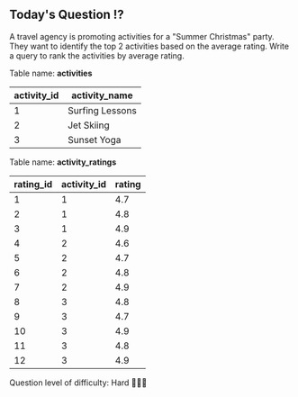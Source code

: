 ## Today's Question ⁉️

A travel agency is promoting activities for a "Summer Christmas" party. They want to identify the top 2 activities based on the average rating. Write a query to rank the activities by average rating.

Table name: **activities**

| activity_id | activity_name |
|---|---|
| 1 | Surfing Lessons |
| 2 | Jet Skiing |
| 3 | Sunset Yoga |

Table name: **activity_ratings**

| rating_id | activity_id | rating |
|---|---|---|
| 1 | 1 | 4.7 |
| 2 | 1 | 4.8 |
| 3 | 1 | 4.9 |
| 4 | 2 | 4.6 |
| 5 | 2 | 4.7 |
| 6 | 2 | 4.8 |
| 7 | 2 | 4.9 |
| 8 | 3 | 4.8 |
| 9 | 3 | 4.7 |
| 10 | 3 | 4.9 |
| 11 | 3 | 4.8 |
| 12 | 3 | 4.9 |

Question level of difficulty: Hard 🎅🎅🎅
